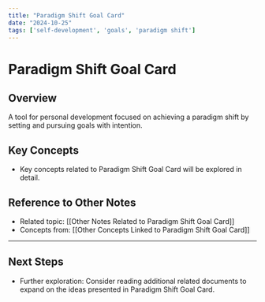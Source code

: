 ```yaml
---
title: "Paradigm Shift Goal Card"
date: "2024-10-25"
tags: ['self-development', 'goals', 'paradigm shift']
---
```


# Paradigm Shift Goal Card

## Overview

A tool for personal development focused on achieving a paradigm shift by setting and pursuing goals with intention.

## Key Concepts

- Key concepts related to Paradigm Shift Goal Card will be explored in detail.
  
## Reference to Other Notes

- Related topic: [[Other Notes Related to Paradigm Shift Goal Card]]
- Concepts from: [[Other Concepts Linked to Paradigm Shift Goal Card]]
---

## Next Steps

- Further exploration: Consider reading additional related documents to expand on the ideas presented in Paradigm Shift Goal Card.
